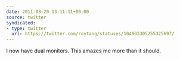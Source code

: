 ```yaml
---
date: 2011-08-20 13:11:11+00:00
source: twitter
syndicated:
- type: twitter
  url: https://twitter.com/roytang/statuses/104903305255325697/
---
```


I now have dual monitors. This amazes me more than it should.